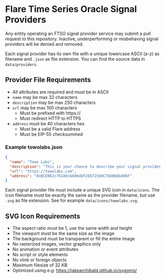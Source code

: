 # Flare Time Series Oracle Signal Providers

Any entity operating an FTSO signal provider service may submit a pull request to this repository. Inactive, underperforming or misbehaving signal providers will be denied and removed.

Each signal provider has its own file with a unique lowercase ASCII (a-z) as filename and `.json` as file extension. You can find the source data in `data/providers`.

## Provider File Requirements
* All attributes are required and must be in ASCII
* `name` may be max 32 characters
* `description` may be max 250 characters
* `url` may be max 100 characters
    * Must be prefixed with https://
    * Must redirect HTTP to HTTPS
* `address` must be 40 characters hex
    * Must be a valid Flare address
    * Must be EIP-55 checksummed

### Example towolabs.json

```json
{
  "name": "Towo Labs",
  "description": "This is your chance to describe your signal provider service. Try to highlight your unique selling points and why users should delegate to your service. Your description may be no longer than 250 characters. Shorter is better.",
  "url": "https://towolabs.com",
  "address": "0xBCEB62c761A0c6A9bdbF2E072589C7bD0bDb406F"
}
```

Each signal provider file must include a unique SVG icon in `data/icons`. The icon filename must be exactly the same as the provider filename, but use `.svg` as file extension. See for example `data/icons/towolabs.svg`.

## SVG Icon Requirements
* The aspect ratio must be 1, use the same width and height
* The viewport must be the same size as the image
* The background must be transparent or fill the entire image
* No rasterized images, vector graphics only
* No animation or event attributes
* No script or style elements
* No xlink or foreign objects
* Maximum filesize of 32 KB
* Optimized using e.g: https://jakearchibald.github.io/svgomg/